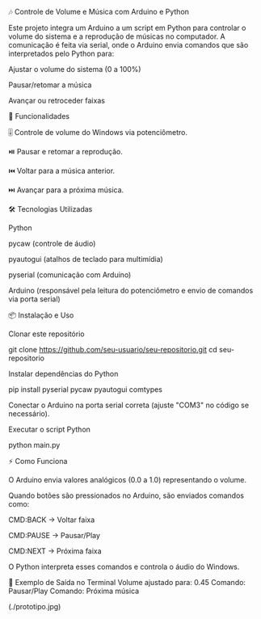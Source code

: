 🎶 Controle de Volume e Música com Arduino e Python

Este projeto integra um Arduino a um script em Python para controlar o volume do sistema e a reprodução de músicas no computador.
A comunicação é feita via serial, onde o Arduino envia comandos que são interpretados pelo Python para:

Ajustar o volume do sistema (0 a 100%)

Pausar/retomar a música

Avançar ou retroceder faixas

🚀 Funcionalidades

🎚️ Controle de volume do Windows via potenciômetro.

⏯️ Pausar e retomar a reprodução.

⏮️ Voltar para a música anterior.

⏭️ Avançar para a próxima música.

🛠️ Tecnologias Utilizadas

Python

pycaw
 (controle de áudio)

pyautogui
 (atalhos de teclado para multimídia)

pyserial
 (comunicação com Arduino)

Arduino (responsável pela leitura do potenciômetro e envio de comandos via porta serial)

📦 Instalação e Uso

Clonar este repositório

git clone https://github.com/seu-usuario/seu-repositorio.git
cd seu-repositorio


Instalar dependências do Python

pip install pyserial pycaw pyautogui comtypes


Conectar o Arduino na porta serial correta (ajuste "COM3" no código se necessário).

Executar o script Python

python main.py

⚡ Como Funciona

O Arduino envia valores analógicos (0.0 a 1.0) representando o volume.

Quando botões são pressionados no Arduino, são enviados comandos como:

CMD:BACK → Voltar faixa

CMD:PAUSE → Pausar/Play

CMD:NEXT → Próxima faixa

O Python interpreta esses comandos e controla o áudio do Windows.

📌 Exemplo de Saída no Terminal
Volume ajustado para: 0.45
Comando: Pausar/Play
Comando: Próxima música

(./prototipo.jpg)
